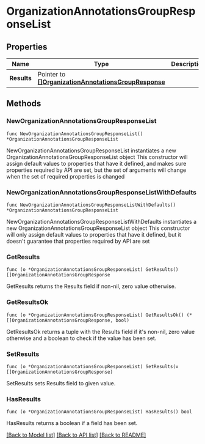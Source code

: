 # OrganizationAnnotationsGroupResponseList

## Properties

Name | Type | Description | Notes
------------ | ------------- | ------------- | -------------
**Results** | Pointer to [**[]OrganizationAnnotationsGroupResponse**](OrganizationAnnotationsGroupResponse.md) |  | [optional] 

## Methods

### NewOrganizationAnnotationsGroupResponseList

`func NewOrganizationAnnotationsGroupResponseList() *OrganizationAnnotationsGroupResponseList`

NewOrganizationAnnotationsGroupResponseList instantiates a new OrganizationAnnotationsGroupResponseList object
This constructor will assign default values to properties that have it defined,
and makes sure properties required by API are set, but the set of arguments
will change when the set of required properties is changed

### NewOrganizationAnnotationsGroupResponseListWithDefaults

`func NewOrganizationAnnotationsGroupResponseListWithDefaults() *OrganizationAnnotationsGroupResponseList`

NewOrganizationAnnotationsGroupResponseListWithDefaults instantiates a new OrganizationAnnotationsGroupResponseList object
This constructor will only assign default values to properties that have it defined,
but it doesn't guarantee that properties required by API are set

### GetResults

`func (o *OrganizationAnnotationsGroupResponseList) GetResults() []OrganizationAnnotationsGroupResponse`

GetResults returns the Results field if non-nil, zero value otherwise.

### GetResultsOk

`func (o *OrganizationAnnotationsGroupResponseList) GetResultsOk() (*[]OrganizationAnnotationsGroupResponse, bool)`

GetResultsOk returns a tuple with the Results field if it's non-nil, zero value otherwise
and a boolean to check if the value has been set.

### SetResults

`func (o *OrganizationAnnotationsGroupResponseList) SetResults(v []OrganizationAnnotationsGroupResponse)`

SetResults sets Results field to given value.

### HasResults

`func (o *OrganizationAnnotationsGroupResponseList) HasResults() bool`

HasResults returns a boolean if a field has been set.


[[Back to Model list]](../README.md#documentation-for-models) [[Back to API list]](../README.md#documentation-for-api-endpoints) [[Back to README]](../README.md)


